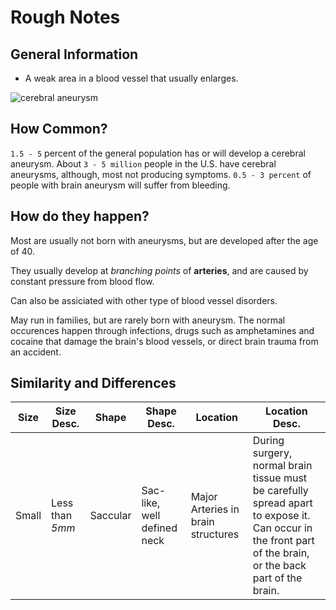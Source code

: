 # Rough Notes

## General Information

- A weak area in a blood vessel that usually enlarges.

![cerebral aneurysm](http://www.strokeassociation.org/idc/groups/stroke-public/@wcm/@hcm/@sta/documents/image/~extract/UCM_449485~1~staticrendition/medium.jpg)

## How Common?

`1.5 - 5` percent of the general population has or will develop a cerebral aneurysm. About `3 - 5 million` people in the U.S. have cerebral aneurysms, although, most not producing symptoms. `0.5 - 3 percent` of people with brain aneurysm will suffer from bleeding.

## How do they happen?

Most are usually not born with aneurysms, but are developed after the age of 40.

They usually develop at *branching points* of **arteries**, and are caused by constant pressure from blood flow.

Can also be assiciated with other type of blood vessel disorders.

May run in families, but are rarely born with aneurysm. The normal occurences happen through infections, drugs such as amphetamines and cocaine that damage the brain's blood vessels, or direct brain trauma from an accident.

## Similarity and Differences

Size | Size Desc. | Shape | Shape Desc. | Location | Location Desc.
---- | ---------- | ----- | ----------- | -------- | --------------
Small | Less than *5mm* | Saccular | Sac-like, well defined neck | Major Arteries in brain structures | During surgery, normal brain tissue must be carefully spread apart to expose it. Can occur in the front part of the brain, or the back part of the brain.
